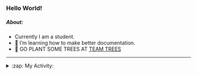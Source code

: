 ### Hello World!

##### About:
- Currently I am a student.
- 🌱 I’m learning how to make better documentation.
- 🌱 GO PLANT SOME TREES AT [TEAM TREES](https://teamtrees.org/)

---
<details>
  <summary>:zap: My Activity:</summary>
  
<!--START_SECTION:waka-->
![Code Time](http://img.shields.io/badge/Code%20Time-1%2C077%20hrs%2042%20mins-blue)

**I'm a Night 🦉** 

```text
🌞 Morning                1605 commits        ██░░░░░░░░░░░░░░░░░░░░░░░   10.00 % 
🌆 Daytime                5131 commits        ████████░░░░░░░░░░░░░░░░░   31.98 % 
🌃 Evening                4758 commits        ███████░░░░░░░░░░░░░░░░░░   29.65 % 
🌙 Night                  4551 commits        ███████░░░░░░░░░░░░░░░░░░   28.36 % 
```
📅 **I'm Most Productive on Wednesday** 

```text
Monday                   2353 commits        ████░░░░░░░░░░░░░░░░░░░░░   14.67 % 
Tuesday                  1992 commits        ███░░░░░░░░░░░░░░░░░░░░░░   12.42 % 
Wednesday                3661 commits        ██████░░░░░░░░░░░░░░░░░░░   22.82 % 
Thursday                 2278 commits        ████░░░░░░░░░░░░░░░░░░░░░   14.20 % 
Friday                   1585 commits        ██░░░░░░░░░░░░░░░░░░░░░░░   09.88 % 
Saturday                 1456 commits        ██░░░░░░░░░░░░░░░░░░░░░░░   09.07 % 
Sunday                   2720 commits        ████░░░░░░░░░░░░░░░░░░░░░   16.95 % 
```


📊 **This Week I Spent My Time On** 

```text
🔥 Editors: 
VS Code                  6 hrs 51 mins       █████████████████████████   100.00 % 

🐱‍💻 Projects: 
CSF22                    3 hrs 55 mins       ██████████████░░░░░░░░░░░   57.36 % 
praise                   2 hrs 55 mins       ███████████░░░░░░░░░░░░░░   42.64 % 
```


 Last Updated on 25/03/2023 16:09:04 UTC
<!--END_SECTION:waka-->
</details>
